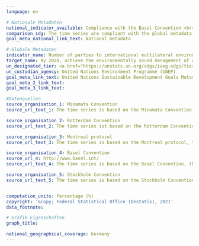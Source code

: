 ```yaml
---
language: en

# Nationale Metadaten
national_indicator_available: Compliance with the Basel Convention <br> Compliance with the Minamata Convention <br> Compliance with the Montreal Protocol <br> Compliance with the Rotterdam Convention <br> Compliance with the Stockholm Convention
comparison_sdg: The time series are compliant with the global metadata.
goal_meta_national_link_text: National metadata

# Globale Metadaten
indicator_name: Number of parties to international multilateral environmental agreements on hazardous waste, and other chemicals that meet their commitments and obligations in transmitting information as required by each relevant agreement
target_name: By 2020, achieve the environmentally sound management of chemicals and all wastes throughout their life cycle, in accordance with agreed international frameworks, and significantly reduce their release to air, water and soil in order to minimize their adverse impacts on human health and the environment
un_designated_tier: <a href="https://unstats.un.org/sdgs/iaeg-sdgs/tier-classification/" title="Click here for more information on the UN tier classification.">Tier I</a>
un_custodian_agency: United Nations Environment Programme (UNEP)
goal_meta_link_text: United Nations Sustainable Development Goals Metadata
goal_meta_2_link_text: 
goal_meta_3_link_text: 

#Datenquellen
source_organisation_1: Minamata Convention
source_url_text_1: The time series is based on the Minamata Convention, therefore a direct link to data is not available.

source_organisation_2: Rotterdam Convention
source_url_text_2: The time series ist based on the Rotterdam Convention, therefore a direct link to data is not available.

source_organisation_3: Montreal protocol
source_url_text_3: The time series is based on the Montreal protocol, therefore a direct link to data is not available.

source_organisation_4: Basel Convention
source_url_4: http://www.basel.int/
source_url_text_4: The time series is based on the Basel Convention, therefore a direct link to data is not available.

source_organisation_5: Stockholm Convention
source_url_text_5: The time series is based on the Stockholm Convention, therefore a direct link to data is not available.


computation_units: Percentage (%)
copyright: '&copy; Federal Statistical Office (Destatis), 2021'
data_footnote: 

# Grafik Eigenschaften
graph_title: 

national_geographical_coverage: Germany
---
```


<span></span>